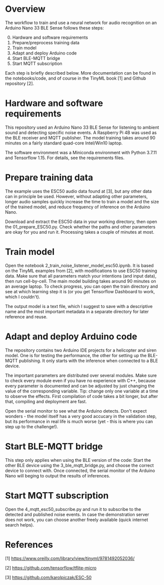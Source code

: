 # Overview

The workflow to train and use a neural network for audio recognition on an Arduino Nano 33 BLE Sense follows these steps:

0. Hardware and software requirements
1. Prepare/preprocess training data
2. Train model 
3. Adapt and deploy Arduino code
4. Start BLE-MQTT bridge
5. Start MQTT subscription

Each step is briefly described below. More documentation can be found in the notebooks/code, and of course in the TinyML book [1] and Github repository [2]. 


# Hardware and software requirements

This repository used an Arduino Nano 33 BLE Sense for listening to ambient sound and detecting specific noise events. A Raspberry Pi 4B was used as the BLE receiver and MQTT publisher. The model training takes around 90 minutes on a fairly standard quad-core Intel/Win10 laptop. 

The software environment was a Miniconda environment with Python 3.7.11 and Tensorflow 1.15. For details, see the requirements files. 

 
# Prepare training data

The example uses the ESC50 audio data found at [3], but any other data can in principle be used. However, without adapting other parameters, longer audio samples quickly increase the time to train a model and the size of the trained model, and reduce frequency of inference on the Arduino Nano. 

Download and extract the ESC50 data in your working directory, then open the 01_prepare_ESC50.py. Check whether the paths and other parameters are okay for you and run it. Processing takes a couple of minutes at most. 


# Train model

Open the notebook 2_train_noise_listener_model_esc50.ipynb. It is based on the TinyML examples from [2], with modifications to use ESC50 training data. Make sure that all parameters match your intentions (and input data), then run cell-by-cell. The main model building takes around 90 minutes on an average laptop. To check progress, you can open the train directory and see at which learning step it is (or you get Tensorflow Dashboard to work, which I couldn't). 

The output model is a text file, which I suggest to save with a descriptive name and the most important metadata in a separate directory for later reference and reuse. 


# Adapt and deploy Arduino code

The repository contains two Arduino IDE projects for a helicopter and siren model. One is for testing the performance, the other for setting up the BLE-MQTT publishing. It only starts with the inference when connected to a BLE device. 

The important parameters are distributed over several modules. Make sure to check every module even if you have no experience with C++, because every parameter is documented and can be adjusted by just changing the value of the corresponding variable. Tip: change only one variable at a time to observe the effects. First compilation of code takes a bit longer, but after that, compiling and deployment are fast. 

Open the serial monitor to see what the Arduino detects. Don't expect wonders - the model itself has a very good accucary in the validation step, but its performance in real life is much worse (yet - this is where you can step up to the challenge!).


# Start BLE-MQTT bridge

This step only applies when using the BLE version of the code: Start the other BLE device using the 3_ble_mqtt_bridge.py, and choose the correct device to connect with. Once connected, the serial monitor of the Arduino Nano will beging to output the results of inferences. 


# Start MQTT subscription

Open the 4_mqtt_esc50_subscribe.py and run it to subscribe to the detected and published noise events. In case the demonstration server does not work, you can choose another freely available (quick internet search helps). 


# References

[1] https://www.oreilly.com/library/view/tinyml/9781492052036/ 
 
[2] https://github.com/tensorflow/tflite-micro

[3] https://github.com/karolpiczak/ESC-50
